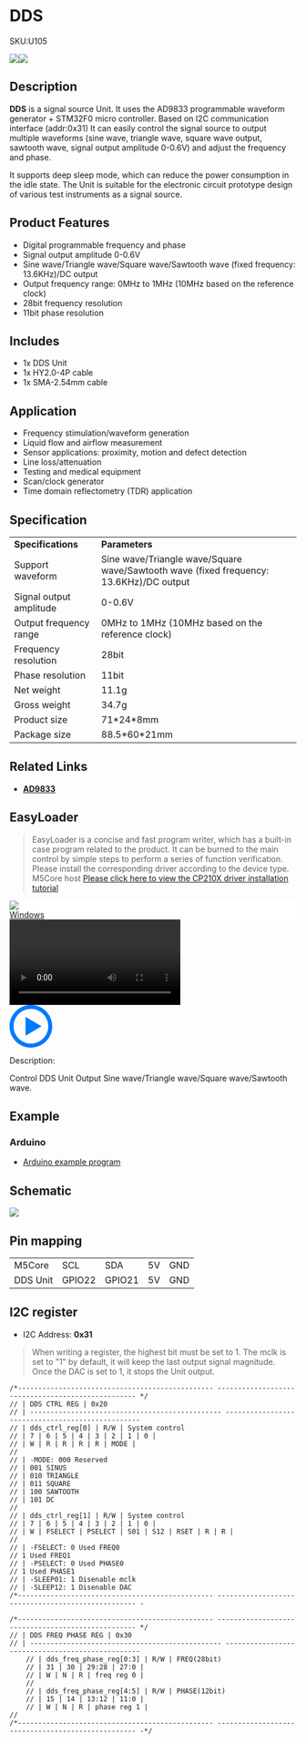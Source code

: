 # DDS

<el-tag effect="plain">SKU:U105</el-tag>

<div class="product_pic"><img src="assets/img/product_pics/unit/dds/dds_01.webp"><img src="assets/img/product_pics/unit/dds/dds_02.webp"></div>

## Description

**DDS** is a signal source Unit. It uses the AD9833 programmable waveform generator + STM32F0 micro controller. Based on I2C communication interface (addr:0x31) It can easily control the signal source to output multiple waveforms (sine wave, triangle wave, square wave output, sawtooth wave, signal output amplitude 0-0.6V) and adjust the frequency and phase.

It supports deep sleep mode, which can reduce the power consumption in the idle state. The Unit is suitable for the electronic circuit prototype design of various test instruments as a signal source.

## Product Features

- Digital programmable frequency and phase
- Signal output amplitude 0-0.6V
- Sine wave/Triangle wave/Square wave/Sawtooth wave (fixed frequency: 13.6KHz)/DC output
- Output frequency range: 0MHz to 1MHz (10MHz based on the reference clock)
- 28bit frequency resolution
- 11bit phase resolution

## Includes

- 1x DDS Unit
- 1x HY2.0-4P cable
- 1x SMA-2.54mm cable

## Application

- Frequency stimulation/waveform generation
- Liquid flow and airflow measurement
- Sensor applications: proximity, motion and defect detection
- Line loss/attenuation
- Testing and medical equipment
- Scan/clock generator
- Time domain reflectometry (TDR) application

## Specification

<table>
   <tr style="font-weight:bold">
      <td>Specifications</td>
      <td>Parameters</td>
   </tr>
   <tr>
      <td>Support waveform</td>
      <td>Sine wave/Triangle wave/Square wave/Sawtooth wave (fixed frequency: 13.6KHz)/DC output</td>
   </tr>
   <tr>
      <td>Signal output amplitude</td>
      <td>0-0.6V</td>
   </tr>
   <tr>
      <td>Output frequency range</td>
      <td>0MHz to 1MHz (10MHz based on the reference clock)</td>
   </tr>
   <tr>
      <td>Frequency resolution</td>
      <td>28bit</td>
   </tr>
   <tr>
      <td>Phase resolution</td>
      <td>11bit</td>
   </tr>
   <tr>
      <td>Net weight</td>
      <td>11.1g</td>
   </tr>
   <tr>
      <td>Gross weight</td>
      <td>34.7g</td>
   </tr>
   <tr>
      <td>Product size</td>
      <td>71*24*8mm</td>
   </tr>
   <tr>
      <td>Package size</td>
      <td>88.5*60*21mm</td>
   </tr>
 </table>

## Related Links

- **[AD9833](https://m5stack.oss-cn-shenzhen.aliyuncs.com/resource/docs/datasheet/unit/dds/ad9833.pdf)**

## EasyLoader

>EasyLoader is a concise and fast program writer, which has a built-in case program related to the product. It can be burned to the main control by simple steps to perform a series of function verification. Please install the corresponding driver according to the device type. M5Core host [Please click here to view the CP210X driver installation tutorial](en/arduino/arduino_development)

<div class="easyloader-box">
    <div style="background-color:white;">
        <div><img src="https://m5stack.oss-cn-shenzhen.aliyuncs.com/image/easyloader_intro.webp"></div>
        <div class="easyloader-btn">
            <a href="https://m5stack.oss-cn-shenzhen.aliyuncs.com/EasyLoader/Windows/UNIT/For%20M5Core/EasyLoader_DDS_UNIT_With_M5Core.exe">Windows</a>
        </div>
    </div>
    <div>
        <video id="example_video" controls>
            <source src="https://m5stack.oss-cn-shenzhen.aliyuncs.com/video/Product_example_video/Unit/DDS_UNIT.mp4" type="video/mp4">
        </video>
        <div class="easyloader-mask">
        <a>
            <svg id="play-btn" t="1583228776634" class="icon" viewBox="0 0 1024 1024" version="1.1" xmlns="http://www.w3.org/2000/svg" p-id="4152" width="75" height="75"><path d="M512 0C229.216 0 0 229.216 0 512s229.216 512 512 512 512-229.216 512-512S794.784 0 512 0z m0 928C282.24 928 96 741.76 96 512S282.24 96 512 96s416 186.24 416 416-186.24 416-416 416zM384 288l384 224-384 224z" p-id="4153" fill="#007aff"></path></svg></a>
            <p>Description:</p>
            <p>Control DDS Unit Output Sine wave/Triangle wave/Square wave/Sawtooth wave.</p>
        </div>
    </div>
</div>

## Example

### Arduino

- [Arduino example program](https://github.com/m5stack/M5Stack/tree/master/examples/Unit/DDS_AD9833)


## Schematic

<img src="assets/img/product_pics/unit/dds/dds_sch.webp">

## Pin mapping

<table>
 <tr><td>M5Core</td><td>SCL</td><td>SDA</td><td>5V</td><td>GND</td></tr>
 <tr><td>DDS Unit</td><td>GPIO22</td><td>GPIO21</td><td>5V</td><td>GND</td></tr>
</table>

## I2C register

- I2C Address: **0x31**

>When writing a register, the highest bit must be set to 1. The mclk is set to "1" by default, it will keep the last output signal magnitude. Once the DAC is set to 1, it stops the Unit output.

```
/*------------------------------------------------ -------------------------------------------------- */
// | DDS CTRL REG | 0x20
// | ----------------------------------------------- -------------------------------------------------
// | dds_ctrl_reg[0] | R/W | System control
// | 7 | 6 | 5 | 4 | 3 | 2 | 1 | 0 |
// | W | R | R | R | R | MODE |
//
// | -MODE: 000 Reserved
// | 001 SINUS
// | 010 TRIANGLE
// | 011 SQUARE
// | 100 SAWTOOTH
// | 101 DC
//
// | dds_ctrl_reg[1] | R/W | System control
// | 7 | 6 | 5 | 4 | 3 | 2 | 1 | 0 |
// | W | FSELECT | PSELECT | S01 | S12 | RSET | R | R |
//
// | -FSELECT: 0 Used FREQ0
// 1 Used FREQ1
// | -PSELECT: 0 Used PHASE0
// 1 Used PHASE1
// | -SLEEP01: 1 Disenable mclk
// | -SLEEP12: 1 Disenable DAC
/*------------------------------------------------ -------------------------------------------------- -

/*------------------------------------------------ -------------------------------------------------- */
// | DDS FREQ PHASE REG | 0x30
// | ----------------------------------------------- -------------------------------------------------
    // | dds_freq_phase_reg[0:3] | R/W | FREQ(28bit)
    // | 31 | 30 | 29:28 | 27:0 |
    // | W | N | R | freq reg 0 |
    //
    // | dds_freq_phase_reg[4:5] | R/W | PHASE(12bit)
    // | 15 | 14 | 13:12 | 11:0 |
    // | W | N | R | phase reg 1 |
//
/*------------------------------------------------ -------------------------------------------------- -*/

```


<script>

   var purchase_link = 'https://m5stack.com/products/dds-unit-ad9833';
   
   anchor_search(purchase_link);
   scrollFunc();

</script>